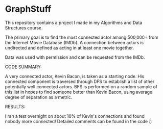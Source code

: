 # GraphStuff

This repository contains a project I made in my Algorithms and Data Structures course. 

The primary goal is to find the most connected actor among 500,000+ from the Internet Movie Database (IMDb). A connection between actors is undirected and defined as acting in at least one movie together.

Data was used with permission and can be requested from the IMDb.


CODE SUMMARY:

A very connected actor, Kevin Bacon, is taken as a starting node. His connected component is traversed through DFS to establish a list of other potentially well connected actors. BFS is performed on a random sample of this list in hopes to find someone better than Kevin Bacon, using average degree of separation as a metric. 


RESULTS:

I ran a test overnight on about 10% of Kevin's connections and found nobody more connected!
Detailed comments can be found in the code :)

